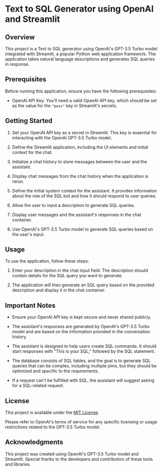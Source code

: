 # Text to SQL Generator using OpenAI and Streamlit

## Overview

This project is a Text to SQL generator using OpenAI's GPT-3.5 Turbo model integrated with Streamlit, a popular Python web application framework. The application takes natural language descriptions and generates SQL queries in response.

## Prerequisites

Before running this application, ensure you have the following prerequisites:

- OpenAI API Key: You'll need a valid OpenAI API key, which should be set as the value for the `"pass"` key in Streamlit's secrets.

## Getting Started

1. Set your OpenAI API key as a secret in Streamlit. This key is essential for interacting with the OpenAI GPT-3.5 Turbo model.

2. Define the Streamlit application, including the UI elements and initial context for the chat.

3. Initialize a chat history to store messages between the user and the assistant.

4. Display chat messages from the chat history when the application is rerun.

5. Define the initial system context for the assistant. It provides information about the role of the SQL bot and how it should respond to user queries.

6. Allow the user to input a description to generate SQL queries.

7. Display user messages and the assistant's responses in the chat container.

8. Use OpenAI's GPT-3.5 Turbo model to generate SQL queries based on the user's input.

## Usage

To use the application, follow these steps:

1. Enter your description in the chat input field. The description should contain details for the SQL query you want to generate.

2. The application will then generate an SQL query based on the provided description and display it in the chat container.

## Important Notes

- Ensure your OpenAI API key is kept secure and never shared publicly.

- The assistant's responses are generated by OpenAI's GPT-3.5 Turbo model and are based on the information provided in the conversation history.

- The assistant is designed to help users create SQL commands. It should start responses with "This is your SQL," followed by the SQL statement.

- The database consists of SQL tables, and the goal is to generate SQL queries that can be complex, including multiple joins, but they should be optimized and specific to the requirements.

- If a request can't be fulfilled with SQL, the assistant will suggest asking for a SQL-related request.

## License

This project is available under the [MIT License](LICENSE).

Please refer to OpenAI's terms of service for any specific licensing or usage restrictions related to the GPT-3.5 Turbo model.

## Acknowledgments

This project was created using OpenAI's GPT-3.5 Turbo model and Streamlit. Special thanks to the developers and contributors of these tools and libraries.
